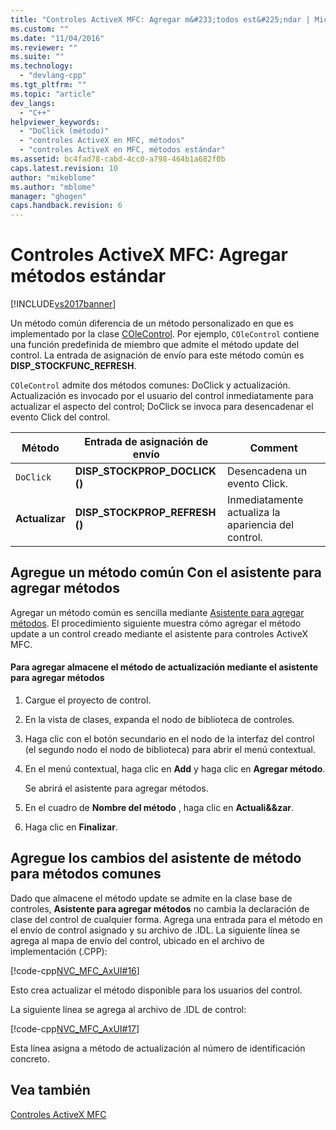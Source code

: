 ```yaml
---
title: "Controles ActiveX MFC: Agregar m&#233;todos est&#225;ndar | Microsoft Docs"
ms.custom: ""
ms.date: "11/04/2016"
ms.reviewer: ""
ms.suite: ""
ms.technology: 
  - "devlang-cpp"
ms.tgt_pltfrm: ""
ms.topic: "article"
dev_langs: 
  - "C++"
helpviewer_keywords: 
  - "DoClick (método)"
  - "controles ActiveX en MFC, métodos"
  - "controles ActiveX en MFC, métodos estándar"
ms.assetid: bc4fad78-cabd-4cc0-a798-464b1a682f0b
caps.latest.revision: 10
author: "mikeblome"
ms.author: "mblome"
manager: "ghogen"
caps.handback.revision: 6
---
```

# Controles ActiveX MFC: Agregar m&#233;todos est&#225;ndar
[!INCLUDE[vs2017banner](../assembler/inline/includes/vs2017banner.md)]

Un método común diferencia de un método personalizado en que es implementado por la clase [COleControl](../mfc/reference/colecontrol-class.md).  Por ejemplo, `COleControl` contiene una función predefinida de miembro que admite el método update del control.  La entrada de asignación de envío para este método común es **DISP\_STOCKFUNC\_REFRESH**.  
  
 `COleControl` admite dos métodos comunes: DoClick y actualización.  Actualización es invocado por el usuario del control inmediatamente para actualizar el aspecto del control; DoClick se invoca para desencadenar el evento Click del control.  
  
|Método|Entrada de asignación de envío|Comment|  
|------------|------------------------------------|-------------|  
|`DoClick`|**DISP\_STOCKPROP\_DOCLICK \(\)**|Desencadena un evento Click.|  
|**Actualizar**|**DISP\_STOCKPROP\_REFRESH \(\)**|Inmediatamente actualiza la apariencia del control.|  
  
##  <a name="_core_adding_a_stock_method_using_classwizard"></a> Agregue un método común Con el asistente para agregar métodos  
 Agregar un método común es sencilla mediante [Asistente para agregar métodos](../ide/add-method-wizard.md).  El procedimiento siguiente muestra cómo agregar el método update a un control creado mediante el asistente para controles ActiveX MFC.  
  
#### Para agregar almacene el método de actualización mediante el asistente para agregar métodos  
  
1.  Cargue el proyecto de control.  
  
2.  En la vista de clases, expanda el nodo de biblioteca de controles.  
  
3.  Haga clic con el botón secundario en el nodo de la interfaz del control \(el segundo nodo el nodo de biblioteca\) para abrir el menú contextual.  
  
4.  En el menú contextual, haga clic en **Add** y haga clic en **Agregar método**.  
  
     Se abrirá el asistente para agregar métodos.  
  
5.  En el cuadro de **Nombre del método** , haga clic en **Actuali&&zar**.  
  
6.  Haga clic en **Finalizar**.  
  
##  <a name="_core_classwizard_changes_for_stock_methods"></a> Agregue los cambios del asistente de método para métodos comunes  
 Dado que almacene el método update se admite en la clase base de controles, **Asistente para agregar métodos** no cambia la declaración de clase del control de cualquier forma.  Agrega una entrada para el método en el envío de control asignado y su archivo de .IDL.  La siguiente línea se agrega al mapa de envío del control, ubicado en el archivo de implementación \(.CPP\):  
  
 [!code-cpp[NVC_MFC_AxUI#16](../mfc/codesnippet/CPP/mfc-activex-controls-adding-stock-methods_1.cpp)]  
  
 Esto crea actualizar el método disponible para los usuarios del control.  
  
 La siguiente línea se agrega al archivo de .IDL de control:  
  
 [!code-cpp[NVC_MFC_AxUI#17](../mfc/codesnippet/CPP/mfc-activex-controls-adding-stock-methods_2.idl)]  
  
 Esta línea asigna a método de actualización al número de identificación concreto.  
  
## Vea también  
 [Controles ActiveX MFC](../mfc/mfc-activex-controls.md)